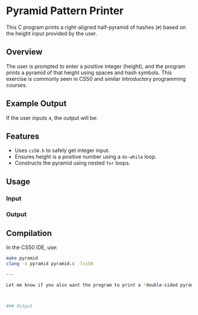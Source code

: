 # Pyramid Pattern Printer

This C program prints a right-aligned half-pyramid of hashes (`#`) based on the height input provided by the user.

## Overview

The user is prompted to enter a positive integer (height), and the program prints a pyramid of that height using spaces and hash symbols. This exercise is commonly seen in CS50 and similar introductory programming courses.

## Example Output

If the user inputs `4`, the output will be:


## Features

- Uses `cs50.h` to safely get integer input.
- Ensures height is a positive number using a `do-while` loop.
- Constructs the pyramid using nested `for` loops.

## Usage

### Input

### Output

## Compilation

In the CS50 IDE, use:

```bash
make pyramid
clang -o pyramid pyramid.c -lcs50

---

Let me know if you also want the program to print a *double-sided pyramid* (like in Mario problem) or want a version without `cs50.h`.



### Output


